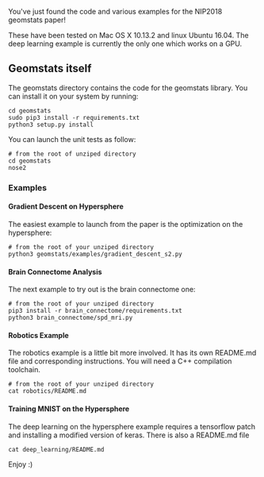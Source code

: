 You've just found the code and various examples for the NIP2018 geomstats paper!

These have been tested on Mac OS X 10.13.2 and linux Ubuntu 16.04. The deep
learning example is currently the only one which works on a GPU.

## Geomstats itself

The geomstats directory contains the code for the geomstats library. You can install it on your system by running:

```
cd geomstats
sudo pip3 install -r requirements.txt
python3 setup.py install
```

You can launch the unit tests as follow:
```
# from the root of unziped directory
cd geomstats
nose2
```

### Examples

#### Gradient Descent on Hypersphere

The easiest example to launch from the paper is the optimization on the hypersphere:

```
# from the root of your unziped directory
python3 geomstats/examples/gradient_descent_s2.py
```

#### Brain Connectome Analysis

The next example to try out is the brain connectome one:

```
# from the root of your unziped directory
pip3 install -r brain_connectome/requirements.txt
python3 brain_connectome/spd_mri.py
```

#### Robotics Example

The robotics example is a little bit more involved. It has its own README.md file and corresponding instructions. You will
need a C++ compilation toolchain.

```
# from the root of your unziped directory
cat robotics/README.md
```

#### Training MNIST on the Hypersphere

The deep learning on the hypersphere example requires a tensorflow patch and installing a modified version of keras. There is also a README.md file
```
cat deep_learning/README.md
```

Enjoy :)
